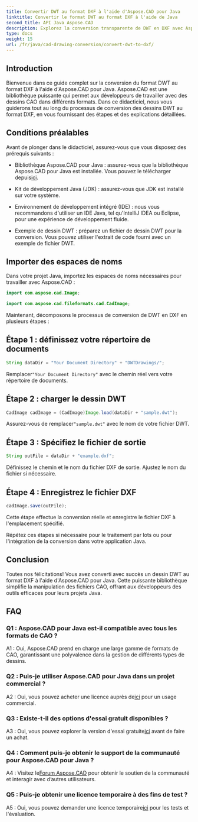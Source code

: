 ```yaml
---
title: Convertir DWT au format DXF à l'aide d'Aspose.CAD pour Java
linktitle: Convertir le format DWT au format DXF à l'aide de Java
second_title: API Java Aspose.CAD
description: Explorez la conversion transparente de DWT en DXF avec Aspose.CAD pour Java. Suivez notre guide étape par étape pour une manipulation efficace des fichiers CAO.
type: docs
weight: 15
url: /fr/java/cad-drawing-conversion/convert-dwt-to-dxf/
---
```

## Introduction

Bienvenue dans ce guide complet sur la conversion du format DWT au format DXF à l'aide d'Aspose.CAD pour Java. Aspose.CAD est une bibliothèque puissante qui permet aux développeurs de travailler avec des dessins CAO dans différents formats. Dans ce didacticiel, nous vous guiderons tout au long du processus de conversion des dessins DWT au format DXF, en vous fournissant des étapes et des explications détaillées.

## Conditions préalables

Avant de plonger dans le didacticiel, assurez-vous que vous disposez des prérequis suivants :

-  Bibliothèque Aspose.CAD pour Java : assurez-vous que la bibliothèque Aspose.CAD pour Java est installée. Vous pouvez le télécharger depuis[ici](https://releases.aspose.com/cad/java/).

- Kit de développement Java (JDK) : assurez-vous que JDK est installé sur votre système.

- Environnement de développement intégré (IDE) : nous vous recommandons d'utiliser un IDE Java, tel qu'IntelliJ IDEA ou Eclipse, pour une expérience de développement fluide.

- Exemple de dessin DWT : préparez un fichier de dessin DWT pour la conversion. Vous pouvez utiliser l'extrait de code fourni avec un exemple de fichier DWT.

## Importer des espaces de noms

Dans votre projet Java, importez les espaces de noms nécessaires pour travailler avec Aspose.CAD :

```java
import com.aspose.cad.Image;

import com.aspose.cad.fileformats.cad.CadImage;
```

Maintenant, décomposons le processus de conversion de DWT en DXF en plusieurs étapes :

## Étape 1 : définissez votre répertoire de documents

```java
String dataDir = "Your Document Directory" + "DWTDrawings/";
```

 Remplacer`"Your Document Directory"` avec le chemin réel vers votre répertoire de documents.

## Étape 2 : charger le dessin DWT

```java
CadImage cadImage = (CadImage)Image.load(dataDir + "sample.dwt");
```

 Assurez-vous de remplacer`"sample.dwt"` avec le nom de votre fichier DWT.

## Étape 3 : Spécifiez le fichier de sortie

```java
String outFile = dataDir + "example.dxf";
```

Définissez le chemin et le nom du fichier DXF de sortie. Ajustez le nom du fichier si nécessaire.

## Étape 4 : Enregistrez le fichier DXF

```java
cadImage.save(outFile);
```

Cette étape effectue la conversion réelle et enregistre le fichier DXF à l'emplacement spécifié.

Répétez ces étapes si nécessaire pour le traitement par lots ou pour l'intégration de la conversion dans votre application Java.

## Conclusion

Toutes nos félicitations! Vous avez converti avec succès un dessin DWT au format DXF à l'aide d'Aspose.CAD pour Java. Cette puissante bibliothèque simplifie la manipulation des fichiers CAO, offrant aux développeurs des outils efficaces pour leurs projets Java.

## FAQ

### Q1 : Aspose.CAD pour Java est-il compatible avec tous les formats de CAO ?

A1 : Oui, Aspose.CAD prend en charge une large gamme de formats de CAO, garantissant une polyvalence dans la gestion de différents types de dessins.

### Q2 : Puis-je utiliser Aspose.CAD pour Java dans un projet commercial ?

 A2 : Oui, vous pouvez acheter une licence auprès de[ici](https://purchase.aspose.com/buy) pour un usage commercial.

### Q3 : Existe-t-il des options d'essai gratuit disponibles ?

 A3 : Oui, vous pouvez explorer la version d'essai gratuite[ici](https://releases.aspose.com/) avant de faire un achat.

### Q4 : Comment puis-je obtenir le support de la communauté pour Aspose.CAD pour Java ?

 A4 : Visitez le[Forum Aspose.CAD](https://forum.aspose.com/c/cad/19) pour obtenir le soutien de la communauté et interagir avec d’autres utilisateurs.

### Q5 : Puis-je obtenir une licence temporaire à des fins de test ?

 A5 : Oui, vous pouvez demander une licence temporaire[ici](https://purchase.aspose.com/temporary-license/) pour les tests et l'évaluation.